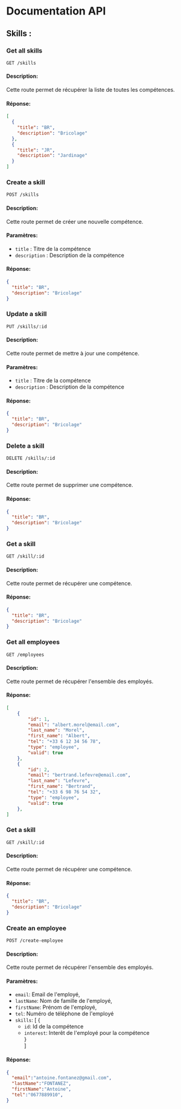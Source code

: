 # Documentation API

## Skills :

### Get all skills

```http
GET /skills
```

#### Description:
Cette route permet de récupérer la liste de toutes les compétences.

#### Réponse:
```json
[
  {
    "title": "BR",
    "description": "Bricolage"
  },
  {
    "title": "JR",
    "description": "Jardinage"
  }
]
```

### Create a skill

```http
POST /skills
```

#### Description:
Cette route permet de créer une nouvelle compétence.

#### Paramètres:
- `title` : Titre de la compétence
- `description` : Description de la compétence

#### Réponse:
```json
{
  "title": "BR",
  "description": "Bricolage"
}
```

### Update a skill

```http
PUT /skills/:id
```

#### Description:
Cette route permet de mettre à jour une compétence.

#### Paramètres:
- `title` : Titre de la compétence
- `description` : Description de la compétence

#### Réponse:
```json
{
  "title": "BR",
  "description": "Bricolage"
}
```

### Delete a skill

```http
DELETE /skills/:id
```

#### Description:
Cette route permet de supprimer une compétence.

#### Réponse:
```json
{
  "title": "BR",
  "description": "Bricolage"
}
```

### Get a skill

```http
GET /skill/:id
```

#### Description:
Cette route permet de récupérer une compétence.

#### Réponse:
```json
{
  "title": "BR",
  "description": "Bricolage"
}
```

### Get all employees

```http
GET /employees
```

#### Description:
Cette route permet de récupérer l'ensemble des employés.

#### Réponse:
```json
[
    {
        "id": 1,
        "email": "albert.morel@email.com",
        "last_name": "Morel",
        "first_name": "Albert",
        "tel": "+33 6 12 34 56 78",
        "type": "employee",
        "valid": true
    },
    {
        "id": 2,
        "email": "bertrand.lefevre@email.com",
        "last_name": "Lefevre",
        "first_name": "Bertrand",
        "tel": "+33 6 98 76 54 32",
        "type": "employee",
        "valid": true
    },
]
```

### Get a skill

```http
GET /skill/:id
```

#### Description:
Cette route permet de récupérer une compétence.

#### Réponse:
```json
{
  "title": "BR",
  "description": "Bricolage"
}
```

### Create an employee

```http
POST /create-employee
```

#### Description:
Cette route permet de récupérer l'ensemble des employés.

#### Paramètres:
- `email`: Email de l'employé,
- `lastName`: Nom de famille de l'employé,
- `firstName`: Prénom de l'employé,
- `tel`: Numéro de téléphone de l'employé
- `skills`: [
  {
    - `id`: Id de la compétence
    - `interest`: Interêt de l'employé pour la compétence  
  }   
]

#### Réponse:

```json
{
  "email":"antoine.fontanez@gmail.com",
  "lastName":"FONTANEZ",
  "firstName":"Antoine",
  "tel":"0677889910",
}
```
